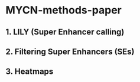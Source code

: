 # MYCN-methods-paper

## 1. LILY (Super Enhancer calling)

## 2. Filtering Super Enhancers (SEs)

## 3. Heatmaps
